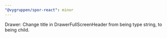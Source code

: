 ```yaml
---
"@vygruppen/spor-react": minor
---
```


Drawer: Change title in DrawerFullScreenHeader from being type string, to being child.
